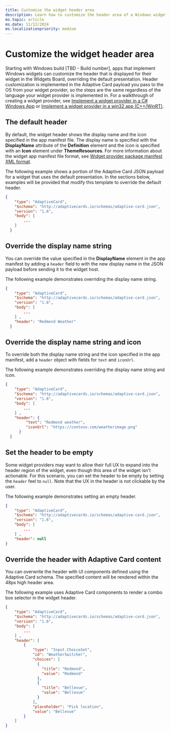 ```yaml
---
title: Customize the widget header area
description: Learn how to customize the header area of a Windows widget. 
ms.topic: article
ms.date: 11/12/2024
ms.localizationpriority: medium
---
```


# Customize the widget header area

Starting with Windows build [TBD - Build number], apps that implement Windows widgets can customize the header that is displayed for their widget in the Widgets Board, overriding the default presentation. Header customization is implemented in the Adaptive Card payload you pass to the OS from your widget provider, so the steps are the same regardless of the language your widget provider is implemented in. For a walkthrough of creating a widget provider, see [Implement a widget provider in a C# Windows App](implement-widget-provider-cs.md) or [Implement a widget provider in a win32 app (C++/WinRT)](implement-widget-provider-win32.md).

## The default header

By default, the widget header shows the display name and the icon specified in the app manifest file. The display name is specified with the **DisplayName** attribute of the **Definition** element and the icon is specified with an **Icon** element under **ThemeResources**. For more information about the widget app manifest file format, see [Widget provider package manifest XML format](widget-provider-manifest.md).

The following example shows a portion of the Adaptive Card JSON payload for a widget that uses the default presentation. In the sections below, examples will be provided that modify this template to override the default header.

```json
{ 
    "type": "AdaptiveCard", 
    "$schema": "http://adaptivecards.io/schemas/adaptive-card.json", 
    "version": "1.6", 
    "body": [
        ...
    ] 
  } 
```

## Override the display name string

You can override the value specified in the **DisplayName** element in the app manifest by adding a `header` field to with the new display name in the JSON payload before sending it to the widget host.

The following example demonstrates overriding the display name string.

```json
{ 
    "type": "AdaptiveCard", 
    "$schema": "http://adaptivecards.io/schemas/adaptive-card.json", 
    "version": "1.6", 
    "body": [
        ...
    ] ,
    "header": "Redmond Weather"
  } 
```

## Override the display name string and icon

To override both the display name string and the icon specified in the app manifest, add a `header` object with fields for `text` and `iconUrl`.

The following example demonstrates overriding the display name string and icon.

```json
{ 
    "type": "AdaptiveCard", 
    "$schema": "http://adaptivecards.io/schemas/adaptive-card.json", 
    "version": "1.6", 
    "body": [
        ...
    ] ,
    "header": { 
         "text": "Redmond weather", 
         "iconUrl": "https://contoso.com/weatherimage.png" 
      } 
  } 
```

## Set the header to be empty

Some widget providers may want to allow their full UX to expand into the header region of the widget, even though this area of the widget isn't actionable. For this scenario, you can set the header to be empty by setting the `header` feel to `null`. Note that the UX in the header is not clickable by the user.

The following example demonstrates setting an empty header.

```json
{ 
    "type": "AdaptiveCard", 
    "$schema": "http://adaptivecards.io/schemas/adaptive-card.json", 
    "version": "1.6", 
    "body": [
        ...
    ] ,
    "header": null
} 
```

## Override the header with Adaptive Card content

You can overwrite the header with UI components defined using the Adaptive Card schema. The specified content will be rendered within the 48px high header area.

The following example uses Adaptive Card components to render a combo box selector in the widget header.

```json
{ 
    "type": "AdaptiveCard", 
    "$schema": "http://adaptivecards.io/schemas/adaptive-card.json", 
    "version": "1.6", 
    "body": [
        ...
    ] ,
    "header": [
        { 
            "type": "Input.ChoiceSet", 
            "id": "WeatherSwitcher", 
            "choices": [ 
              { 
                "title": "Redmond", 
                "value": "Redmond" 
              }, 
              { 
                "title": "Bellevue", 
                "value": "Bellevue" 
              } 
            ], 
            "placeholder": "Pick location", 
            "value": "Bellevue" 
        } 
    ]
} 
```
